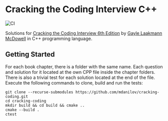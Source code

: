 # Cracking the Coding Interview C++
![CI](https://github.com/mdanilov/cracking-coding/workflows/CI/badge.svg?branch=master)

Solutions for [Cracking the Coding Interview 6th Edition](http://www.amazon.com/Cracking-Coding-Interview-6th-Edition/dp/0984782850) by [Gayle Laakmann McDowell](http://www.gayle.com/) in C++ programming language.

## Getting Started
For each book chapter, there is a folder with the same name. Each question and solution for it located at the own CPP file inside the chapter folders. There is also a trivial test for each solution located at the end of the file. Execute the following commands to clone, build and run the tests:
```
git clone --recurse-submodules https://github.com/mdanilov/cracking-coding.git
cd cracking-coding
mkdir build && cd build && cmake ..
cmake --build .
ctest
```
